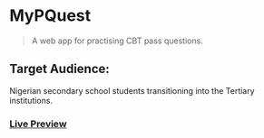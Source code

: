 # MyPQuest
> A web app for practising CBT pass questions.
 
 ## Target Audience:
 Nigerian secondary school students transitioning into the Tertiary institutions.

### [Live Preview](https://mypquest.netlify.app/)
